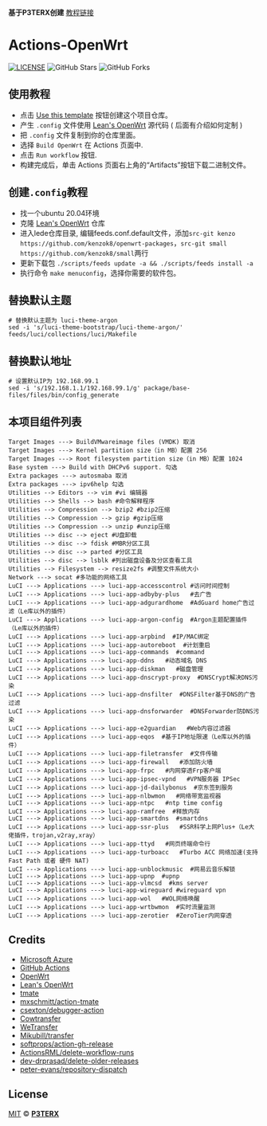 **基于P3TERX创建** [教程链接](https://p3terx.com/archives/build-openwrt-with-github-actions.html)

# Actions-OpenWrt

[![LICENSE](https://img.shields.io/github/license/mashape/apistatus.svg?style=flat-square&label=LICENSE)](https://github.com/P3TERX/Actions-OpenWrt/blob/master/LICENSE)
![GitHub Stars](https://img.shields.io/github/stars/P3TERX/Actions-OpenWrt.svg?style=flat-square&label=Stars&logo=github)
![GitHub Forks](https://img.shields.io/github/forks/P3TERX/Actions-OpenWrt.svg?style=flat-square&label=Forks&logo=github)

## 使用教程

- 点击 [Use this template](https://github.com/P3TERX/Actions-OpenWrt/generate) 按钮创建这个项目仓库。
- 产生 `.config` 文件使用 [Lean's OpenWrt](https://github.com/coolsnowwolf/lede) 源代码 ( 后面有介绍如何定制 )
- 把 `.config` 文件复制到你的仓库里面。
- 选择 `Build OpenWrt` 在 Actions 页面中.
- 点击 `Run workflow` 按钮.
- 构建完成后，单击 Actions 页面右上角的“Artifacts”按钮下载二进制文件。

## 创建`.config`教程

- 找一个ubuntu 20.04环境
- 克隆 [Lean's OpenWrt](https://github.com/coolsnowwolf/lede) 仓库
- 进入lede仓库目录, 编辑feeds.conf.default文件，添加`src-git kenzo https://github.com/kenzok8/openwrt-packages`，`src-git small https://github.com/kenzok8/small`两行
- 更新下载包 `./scripts/feeds update -a && ./scripts/feeds install -a`
- 执行命令 `make menuconfig`，选择你需要的软件包。

## 替换默认主题

```
# 替换默认主题为 luci-theme-argon
sed -i 's/luci-theme-bootstrap/luci-theme-argon/' feeds/luci/collections/luci/Makefile
```

## 替换默认地址

```
# 设置默认IP为 192.168.99.1
sed -i 's/192.168.1.1/192.168.99.1/g' package/base-files/files/bin/config_generate
```

## 本项目组件列表

```
Target Images ---> BuildVMwareimage files (VMDK) 取消
Target Images ---> Kernel partition size（in MB）配置 256
Target Images ---> Root filesystem partition size（in MB）配置 1024
Base system ---> Build with DHCPv6 support. 勾选
Extra packages ---> autosmaba 取消
Extra packages ---> ipv6help 勾选
Utilities --> Editors --> vim #vi 编辑器
Utilities --> Shells --> bash #命令解释程序
Utilities --> Compression --> bzip2 #bzip2压缩
Utilities --> Compression --> gzip #gzip压缩
Utilities --> Compression --> unzip #unzip压缩
Utilities --> disc --> eject #U盘卸载
Utilities --> disc --> fdisk #MBR分区工具
Utilities --> disc --> parted #分区工具
Utilities --> disc --> lsblk #列出磁盘设备及分区查看工具
Utilities --> Filesystem --> resize2fs #调整文件系统大小
Network ---> socat #多功能的网络工具
LuCI ---> Applications ---> luci-app-accesscontrol #访问时间控制
LuCI ---> Applications ---> luci-app-adbyby-plus   #去广告
LuCI ---> Applications ---> luci-app-adgurardhome  #AdGuard home广告过滤（Le库以外的插件）
LuCI ---> Applications ---> luci-app-argon-config  #Argon主题配置插件（Le库以外的插件）
LuCI ---> Applications ---> luci-app-arpbind  #IP/MAC绑定
LuCI ---> Applications ---> luci-app-autoreboot  #计划重启
LuCI ---> Applications ---> luci-app-commands  #command
LuCI ---> Applications ---> luci-app-ddns   #动态域名 DNS
LuCI ---> Applications ---> luci-app-diskman   #磁盘管理
LuCI ---> Applications ---> luci-app-dnscrypt-proxy  #DNSCrypt解决DNS污染
LuCI ---> Applications ---> luci-app-dnsfilter  #DNSFilter基于DNS的广告过滤
LuCI ---> Applications ---> luci-app-dnsforwarder  #DNSForwarder防DNS污染
LuCI ---> Applications ---> luci-app-e2guardian   #Web内容过滤器
LuCI ---> Applications ---> luci-app-eqos  #基于IP地址限速（Le库以外的插件）
LuCI ---> Applications ---> luci-app-filetransfer  #文件传输
LuCI ---> Applications ---> luci-app-firewall   #添加防火墙
LuCI ---> Applications ---> luci-app-frpc   #内网穿透Frp客户端
LuCI ---> Applications ---> luci-app-ipsec-vpnd   #VPN服务器 IPSec
LuCI ---> Applications ---> luci-app-jd-dailybonus  #京东签到服务
LuCI ---> Applications ---> luci-app-nlbwmon   #网络带宽监视器
LuCI ---> Applications ---> luci-app-ntpc   #ntp time config
LuCI ---> Applications ---> luci-app-ramfree  #释放内存
LuCI ---> Applications ---> luci-app-smartdns  #smartdns
LuCI ---> Applications ---> luci-app-ssr-plus   #SSR科学上网Plus+（Le大佬插件，trojan,v2ray,xray）
LuCI ---> Applications ---> luci-app-ttyd   #网页终端命令行
LuCI ---> Applications ---> luci-app-turboacc   #Turbo ACC 网络加速(支持 Fast Path 或者 硬件 NAT)
LuCI ---> Applications ---> luci-app-unblockmusic  #网易云音乐解锁
LuCI ---> Applications ---> luci-app-upnp  #upnp
LuCI ---> Applications ---> luci-app-vlmcsd  #kms server
LuCI ---> Applications ---> luci-app-wireguard #wireguard vpn
LuCI ---> Applications ---> luci-app-wol   #WOL网络唤醒
LuCI ---> Applications ---> luci-app-wrtbwmon  #实时流量监测
LuCI ---> Applications ---> luci-app-zerotier  #ZeroTier内网穿透
```

## Credits

- [Microsoft Azure](https://azure.microsoft.com)
- [GitHub Actions](https://github.com/features/actions)
- [OpenWrt](https://github.com/openwrt/openwrt)
- [Lean's OpenWrt](https://github.com/coolsnowwolf/lede)
- [tmate](https://github.com/tmate-io/tmate)
- [mxschmitt/action-tmate](https://github.com/mxschmitt/action-tmate)
- [csexton/debugger-action](https://github.com/csexton/debugger-action)
- [Cowtransfer](https://cowtransfer.com)
- [WeTransfer](https://wetransfer.com/)
- [Mikubill/transfer](https://github.com/Mikubill/transfer)
- [softprops/action-gh-release](https://github.com/softprops/action-gh-release)
- [ActionsRML/delete-workflow-runs](https://github.com/ActionsRML/delete-workflow-runs)
- [dev-drprasad/delete-older-releases](https://github.com/dev-drprasad/delete-older-releases)
- [peter-evans/repository-dispatch](https://github.com/peter-evans/repository-dispatch)

## License

[MIT](https://github.com/P3TERX/Actions-OpenWrt/blob/main/LICENSE) © [**P3TERX**](https://p3terx.com)
